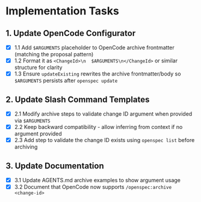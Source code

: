 # Implementation Tasks

## 1. Update OpenCode Configurator
- [x] 1.1 Add `$ARGUMENTS` placeholder to OpenCode archive frontmatter (matching the proposal pattern)
- [x] 1.2 Format it as `<ChangeId>\n  $ARGUMENTS\n</ChangeId>` or similar structure for clarity
- [x] 1.3 Ensure `updateExisting` rewrites the archive frontmatter/body so `$ARGUMENTS` persists after `openspec update`

## 2. Update Slash Command Templates
- [x] 2.1 Modify archive steps to validate change ID argument when provided via `$ARGUMENTS`
- [x] 2.2 Keep backward compatibility - allow inferring from context if no argument provided
- [x] 2.3 Add step to validate the change ID exists using `openspec list` before archiving

## 3. Update Documentation
- [x] 3.1 Update AGENTS.md archive examples to show argument usage
- [x] 3.2 Document that OpenCode now supports `/openspec:archive <change-id>`
